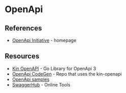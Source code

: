 # OpenApi

## References
- [OpenApi Initiative](https://www.openapis.org/) - homepage

## Resources
- [Kin OpenAPI](https://github.com/getkin/kin-openapi) -  Go Library for OpenApi 3
- [OpenApi CodeGen](https://github.com/deepmap/oapi-codegen) - Repo that uses the kin-openapi 
- [OpenApi samples](https://github.com/teamdigitale/api-openapi-samples)
- [SwaggerHub](https://swagger.io/tools/swaggerhub/) - Online Tools